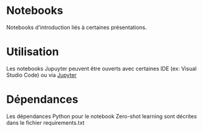# Notebooks
Notebooks d'introduction liés à certaines présentations.

# Utilisation
Les notebooks Jupuyter peuvent être ouverts avec certaines IDE (ex: Visual Studio Code) ou via [Jupyter](https://jupyter.org/)

# Dépendances
Les dépendances Python pour le notebook Zero-shot learning sont décrites dans le fichier requirements.txt
